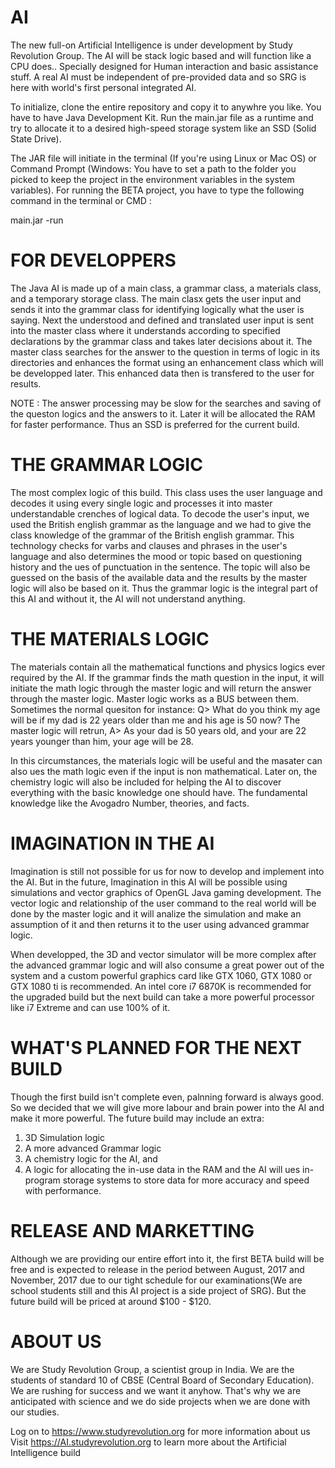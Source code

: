 # AI
The new full-on Artificial Intelligence is under development by Study Revolution Group. The AI will be stack logic based and will function like a CPU does.. Specially designed for Human interaction and basic assistance stuff. A real AI must be independent of pre-provided data and so SRG is here with world's first personal integrated AI.

To initialize, clone the entire repository and copy it to anywhre you like. You have to have Java Development Kit. Run the main.jar file as a runtime and try to allocate it to a desired high-speed storage system like an SSD (Solid State Drive).

The JAR file will initiate in the terminal (If you're using Linux or Mac OS) or Command Prompt (Windows: You have to set a path to the folder you picked to keep the project in the environment variables in the system variables). For running the BETA project, you have to type the following command in the terminal or CMD :

main.jar -run

# FOR DEVELOPPERS

The Java AI is made up of a main class, a grammar class, a materials class, and a temporary storage class.
The main clasx gets the user input and sends it into the grammar class for identifying logically what the user is saying.
Next the understood and defined and translated user input is sent into the master class where it understands according to specified declarations by the grammar class and takes later decisions about it.
The master class searches for the answer to the question in terms of logic in its directories and enhances the format using an enhancement class which will be developped later. This enhanced data then is transfered to the user for results.

NOTE : The answer processing may be slow for the searches and saving of the queston logics and the answers to it. Later it will be allocated the RAM for faster performance. Thus an SSD is preferred for the current build.

# THE GRAMMAR LOGIC

The most complex logic of this build. This class uses the user language and decodes it using every single logic and processes it into master understandable crenches of logical data. To decode the user's input, we used the British english grammar as the language and we had to give the class knowledge of the grammar of the British english grammar.
This technology checks for varbs and clauses and phrases in the user's language and also determines the mood or topic based on questioning history and the ues of punctuation in the sentence. The topic will also be guessed on the basis of the available data and the results by the master logic will also be based on it. Thus the grammar logic is the integral part of this AI and without it, the AI will not understand anything.

# THE MATERIALS LOGIC

The materials contain all the mathematical functions and physics logics ever required by the AI. If the grammar finds the math question in the input, it will initiate the math logic through the master logic and will return the answer through the master logic. Master logic works as a BUS between them. Sometimes the normal quesiton for instance:
Q> What do you think my age will be if my dad is 22 years older than me and his age is 50 now?
The master logic will retrun,
A> As your dad is 50 years old, and your are 22 years younger than him, your age will be 28.

In this circumstances, the materials logic will be useful and the masater can also ues the math logic even if the input is non mathematical. Later on, the chemistry logic will also be included for helping the AI to discover everything with the basic knowledge one should have. The fundamental knowledge like the Avogadro Number, theories, and facts.

# IMAGINATION IN THE AI

Imagination is still not possible for us for now to develop and implement into the AI. But in the future, Imagination in this AI will be possible using simulations and vector graphics of OpenGL Java gaming development. The vector logic and relationship of the user command to the real world will be done by the master logic and it will analize the simulation and make an assumption of it and then returns it to the user using advanced grammar logic.

When developped, the 3D and vector simulator will be more complex after the advanced grammar logic and will also consume a great power out of the system and a custom powerful graphics card like GTX 1060, GTX 1080 or GTX 1080 ti is recommended. An intel core i7 6870K is recommended for the upgraded build but the next build can take a more powerful processor like i7 Extreme and can use 100% of it.

# WHAT'S PLANNED FOR THE NEXT BUILD

Though the first build isn't complete even, palnning forward is always good. So we decided that we will give more labour and brain power into the AI and make it more powerful. The future build may include an extra:
1) 3D Simulation logic
2) A more advanced Grammar logic
3) A chemistry logic for the AI, and
4) A logic for allocating the in-use data in the RAM and the AI will ues in-program storage systems to store data for more accuracy and speed with performance.

# RELEASE AND MARKETTING

Although we are providing our entire effort into it, the first BETA build will be free and is expected to release in the period between August, 2017 and November, 2017 due to our tight schedule for our examinations(We are school students still and this AI project is a side project of SRG).
But the future build will be priced at around $100 - $120.

# ABOUT US

We are Study Revolution Group, a scientist group in India. We are the students of standard 10 of CBSE (Central Board of Secondary Education). We are rushing for success and we want it anyhow. That's why we are anticipated with science and we do side projects when we are done with our studies.

Log on to https://www.studyrevolution.org for more information about us
Visit https://AI.studyrevolution.org to learn more about the Artificial Intelligence build
